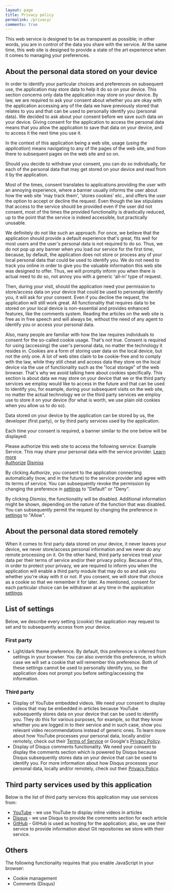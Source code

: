 ```yaml
---
layout: page
title: Privacy policy
permalink: /privacy/
comments: true
---
```


This web service is designed to be as transparent as possible; in other words, you are in control of the data you share with the service. At the same time, this web site is designed to provide a state of the art experience when it comes to managing your preferences.

## About the personal data stored on your device

In order to identify your particular choices and preferences on subsequent use, the application may store data to help it do so on your device. This section concerns only data the application may store on your device. By law, we are required to ask your consent about whether you are okay with the application accessing any of the data we have previously stored that relates to you and that can be used to personally identify you (personal data). We decided to ask about your consent before we save such data on your device. Giving consent for the application to access the personal data means that you allow the application to save that data on your device, and to access it the next time you use it.

In the context of this application being a web site, usage (*using the application*) means navigating to any of the pages of the web site, and from there to subsequent pages on the web site and so on.

Should you decide to withdraw your consent, you can do so individually, for each of the personal data that may get stored on your device and read from it by the application.

Most of the times, consent translates to applications providing the user with an annoying experience, where a banner usually informs the user about how the web site 'may track them', 'stores cookies' etc., and offers the user the option to accept or decline the request. Even though the law stipulates that access to the service should be provided even if the user did not consent, most of the times the provided functionality is drastically reduced, up to the point that the service is indeed accessible, but practically unusable.

We definitely do not like such an approach. For once, we believe that the application should provide a default experience that's great, fits well for most users and the user's personal data is not required to do so. Thus, we do not pop up any banner when you load our service for the first time, because, by default, the application does not store or process any of your local personal data that could be used to identify you. We do not need to track you online in order to give you the valuable information this web site was designed to offer. Thus, we will promptly inform you when there is actual need to do so, not annoy you with a generic 'all-in' type of request.

Then, during your visit, should the application need your permission to store/access data on your device that could be used to personally identify you, it will ask for your consent. Even if you decline the request, the application will still work great. All functionality that requires data to be stored on your local device is non-essential and provides enhanced features, like the comments system. Reading the articles on the web site is free as in free speech and will always be, without the need of any agent to identify you or access your personal data.

Also, many people are familiar with how the law requires individuals to consent for the so-called cookie usage. That's not true. Consent is required for using (accessing) the user's personal data, no matter the technology it resides in. Cookies are a form of storing user data on the local device, but not the only one. A lot of web sites claim to be cookie-free and to comply with the law, while they still cheat and access data they store on the local device via the use of functionality such as the "local storage" of the web browser. That's why we avoid talking here about cookies specifically. This section is about data we may store on your device that we or the third party services we employ would like to access in the future and that can be used to identify you, for example, during your subsequent visits on the web site, no matter the actual technology we or the third party services we employ use to store it on your device (for what is worth, we use plain old cookies when you allow us to do so).

Data stored on your device by the application can be stored by us, the developer (first party), or by third party services used by the application.

Each time your consent is required, a banner similar to the one below will be displayed:

<p class="gdpr-banner">Please authorize this web site to access the following service: Example Service. This may share your personal data with the service provider. <a class="gdpr-a" href="/policy">Learn more</a><br><a href="#_____" onclick="" class="gdpr-a">Authorize</a> <a href="#_____" onclick="" class="gdpr-a">Dismiss</a></p>

By clicking *Authorize*, you consent to the application connecting automatically (now, and in the future) to the service provider and agree with its terms of service. You can subsequently revoke the permission by changing the preference in [settings](/settings) to "Default" or "Deny".

By clicking *Dismiss*, the functionality will be disabled. Additional information might be shown, depending on the nature of the function that was disabled. You can subsequently permit the request by changing the preference in [settings](/settings) to "Allow".

## About the personal data stored remotely

When it comes to first party data stored on your device, it never leaves your device, we never store/access personal information and we never do any remote processing on it. On the other hand, third party services treat your data per their terms of service and/or their privacy policy. Because of this, in order to protect your privacy, we are required to inform you when the application will enable a third party module that may do so and ask you whether you're okay with it or not. If you consent, we will store that choice as a cookie so that we remember it for later. As mentioned, consent for each particular choice can be withdrawn at any time in the application [settings](/settings).

## List of settings

Below, we describe every setting (*cookie*) the application may request to set and to subsequently access from your device.

### First party

* Light/dark theme preference. By default, this preference is inferred from settings in your browser. You can also override this preference, in which case we will set a cookie that will remember this preference. Both of these settings cannot be used to personally identify you, so the application does not prompt you before setting/accessing the information.

### Third party

* Display of YouTube embedded videos. We need your consent to display videos that may be embedded in articles because YouTube subsequently stores data on your device that can be used to identify you. They do this for various purposes, for example, so that they know whether you are logged in to their service and in such case, show you relevant video recommendations instead of generic ones. To learn more about how YouTube processes your personal data, locally and/or remotely, check out their [Terms of Service](https://www.youtube.com/static?template=terms) or Google's [Privacy Policy](https://policies.google.com/privacy?hl=en-US).
* Display of Disqus comments functionality. We need your consent to display the comments section which is powered by Disqus because Disqus subsequently stores data on your device that can be used to identify you. For more information about how Disqus processes your personal data, locally and/or remotely, check out their [Privacy Policy](https://help.disqus.com/en/articles/1717103-disqus-privacy-policy).

## Third party services used by this application

Below is the list of third party services this application may use services from:

* [YouTube](https://youtube.com) - we use YouTube to display inline videos in articles
* [Disqus](https://disqus.com) - we use Disqus to provide the comments section for each article
* [GitHub](https://github.com) - GitHub is used as hosting for the application; also, we use their service to provide information about Git repositories we store with their service.

## Others

The following functionality requires that you enable JavaScript in your browser:

* Cookie management
* Comments (Disqus)
